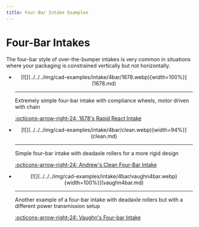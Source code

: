 ```yaml
---
title: Four-Bar Intake Examples
---
```

<meta property="og:title" content="Four-Bar Intake Examples">
<meta property="og:type" content="website">
<meta property="og:url" content="https://www.frcdesign.org/cad-examples/intake/4bar/">
<meta property="og:image" content="https://www.frcdesign.org/img/cad-examples/intake/4bar/vaughn4bar.webp">
<meta name="theme-color" content="#4CAE4F">
<meta name="twitter:card" content="summary_large_image">

# Four-Bar Intakes

The four-bar style of over-the-bumper intakes is very common in situations where your packaging is constrained vertically but not horizontally.

<div class="grid cards" markdown>

-   <center>[![](../../../img/cad-examples/intake/4bar/1678.webp){width=100%}](1678.md)</center>

    ---

    Extremely simple four-bar intake with compliance wheels, motor driven with chain
    
    [:octicons-arrow-right-24: 1678's Rapid React Intake](1678.md)

-   <center>[![](../../../img/cad-examples/intake/4bar/clean.webp){width=94%}](clean.md)</center>

    ---

    Simple four-bar intake with deadaxle rollers for a more rigid design
    
    [:octicons-arrow-right-24: Andrew's Clean Four-Bar Intake](clean.md)

-   <center>[![](../../../img/cad-examples/intake/4bar/vaughn4bar.webp){width=100%}](vaughn4bar.md)</center>

    ---

    Another example of a four-bar intake with deadaxle rollers but with a different power transmission setup
    
    [:octicons-arrow-right-24: Vaughn's Four-bar Intake](vaughn4bar.md)

</div>

<br>